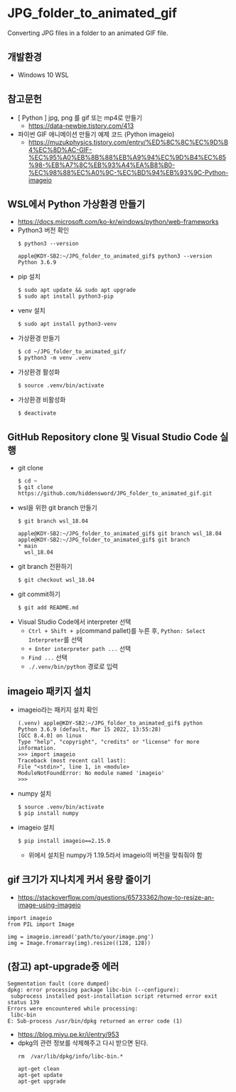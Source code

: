 # JPG_folder_to_animated_gif
Converting JPG files in a folder to an animated GIF file.

## 개발환경
- Windows 10 WSL

## 참고문헌
- [ Python ] jpg, png 를 gif 또는 mp4로 만들기
    - https://data-newbie.tistory.com/413
- 파이썬 GIF 애니메이션 만들기 예제 코드 (Python imageio)
    - https://muzukphysics.tistory.com/entry/%ED%8C%8C%EC%9D%B4%EC%8D%AC-GIF-%EC%95%A0%EB%8B%88%EB%A9%94%EC%9D%B4%EC%85%98-%EB%A7%8C%EB%93%A4%EA%B8%B0-%EC%98%88%EC%A0%9C-%EC%BD%94%EB%93%9C-Python-imageio

## WSL에서 Python 가상환경 만들기
- https://docs.microsoft.com/ko-kr/windows/python/web-frameworks
- Python3 버전 확인
    ~~~
    $ python3 --version
    ~~~
    ~~~
    apple@KDY-SB2:~/JPG_folder_to_animated_gif$ python3 --version
    Python 3.6.9
    ~~~
- pip 설치
    ~~~
    $ sudo apt update && sudo apt upgrade
    $ sudo apt install python3-pip
    ~~~
- venv 설치
    ~~~
    $ sudo apt install python3-venv
    ~~~
- 가상환경 만들기
    ~~~
    $ cd ~/JPG_folder_to_animated_gif/
    $ python3 -m venv .venv
    ~~~
- 가상환경 활성화
    ~~~
    $ source .venv/bin/activate
    ~~~
- 가상환경 비활성화
    ~~~
    $ deactivate
    ~~~

## GitHub Repository clone 및 Visual Studio Code 실행
- git clone
    ~~~
    $ cd ~
    $ git clone https://github.com/hiddensword/JPG_folder_to_animated_gif.git
    ~~~
- wsl을 위한 git branch 만들기
    ~~~
    $ git branch wsl_18.04
    ~~~
    ~~~
    apple@KDY-SB2:~/JPG_folder_to_animated_gif$ git branch wsl_18.04
    apple@KDY-SB2:~/JPG_folder_to_animated_gif$ git branch
    * main
      wsl_18.04
    ~~~
- git branch 전환하기
    ~~~
    $ git checkout wsl_18.04
    ~~~
- git commit하기
    ~~~
    $ git add README.md
    ~~~
- Visual Studio Code에서 interpreter 선택
    - `Ctrl + Shift + p`(command pallet)를 누른 후, `Python: Select Interpreter`를 선택
    - `+ Enter interpreter path ...` 선택
    - `Find ...` 선택    
    - `./.venv/bin/python` 경로로 입력

## imageio 패키지 설치
- imageio라는 패키지 설치 확인
    ~~~
    (.venv) apple@KDY-SB2:~/JPG_folder_to_animated_gif$ python
    Python 3.6.9 (default, Mar 15 2022, 13:55:28) 
    [GCC 8.4.0] on linux
    Type "help", "copyright", "credits" or "license" for more information.
    >>> import imageio
    Traceback (most recent call last):
    File "<stdin>", line 1, in <module>
    ModuleNotFoundError: No module named 'imageio'
    >>>
    ~~~
- numpy 설치
    ~~~
    $ source .venv/bin/activate
    $ pip install numpy
- imageio 설치
    ~~~
    $ pip install imageio==2.15.0
    ~~~
    - 위에서 설치된 numpy가 1.19.5라서 imageio의 버전을 맞춰줘야 함

## gif 크기가 지나치게 커서 용량 줄이기
- https://stackoverflow.com/questions/65733362/how-to-resize-an-image-using-imageio
~~~
import imageio
from PIL import Image

img = imageio.imread('path/to/your/image.png')
img = Image.fromarray(img).resize((128, 128))
~~~

## (참고) apt-upgrade중 에러
~~~
Segmentation fault (core dumped)
dpkg: error processing package libc-bin (--configure):
 subprocess installed post-installation script returned error exit status 139
Errors were encountered while processing:
 libc-bin
E: Sub-process /usr/bin/dpkg returned an error code (1)
~~~
- https://blog.miyu.pe.kr/i/entry/953
- dpkg의 관련 정보를 삭제해주고 다시 받으면 된다.
    ~~~
    rm  /var/lib/dpkg/info/libc-bin.*

    apt-get clean
    apt-get update
    apt-get upgrade
    ~~~